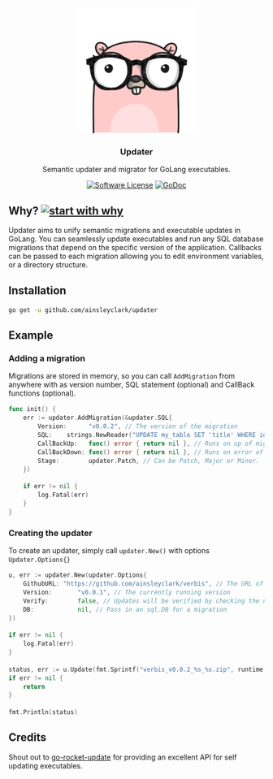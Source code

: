 <p align="center">
  <img alt="Gopher" src="logo.png" height="250" />
  <h3 align="center">Updater</h3>
  <p align="center">Semantic updater and migrator for GoLang executables.</p>
  <p align="center">
    <a href="/LICENSE.md"><img alt="Software License" src="https://img.shields.io/badge/license-MIT-brightgreen.svg?style=flat-square"></a>
    <a href='https://github.com/jpoles1/gopherbadger' target='_blank' src="coverage_badge.png"></a>
    <a href="https://pkg.go.dev/github.com/ainsleyclark/updater"><img src="https://godoc.org/github.com/ainsleyclark/updater?status.svg" alt="GoDoc"></a>
  </p>
</p>

## Why? [![start with why](https://img.shields.io/badge/start%20with-why%3F-brightgreen.svg?style=flat)](http://www.ted.com/talks/simon_sinek_how_great_leaders_inspire_action)

Updater aims to unify semantic migrations and executable updates in GoLang. You can seamlessly update executables and 
run any SQL database migrations that depend on the specific version of the application. Callbacks can be passed
to each migration allowing you to edit environment variables, or a directory structure.

## Installation

```bash
go get -u github.com/ainsleyclark/updater
```

## Example

### Adding a migration
Migrations are stored in memory, so you can call `AddMigration` from anywhere with as version number, SQL statement
(optional) and CallBack functions (optional).

```go
func init() {
	err := updater.AddMigration(&updater.SQL{
		Version:      "v0.0.2", // The version of the migration
		SQL:    strings.NewReader("UPDATE my_table SET 'title' WHERE id = 1"),
		CallBackUp:   func() error { return nil }, // Runs on up of migration.
		CallBackDown: func() error { return nil }, // Runs on error of migration.
		Stage:        updater.Patch, // Can be Patch, Major or Minor.
	})

	if err != nil {
		log.Fatal(err)
	}
}
```

### Creating the updater
To create an updater, simply call `updater.New()` with options `Updater.Options{}` 

```go
u, err := updater.New(updater.Options{
    GithubURL: "https://github.com/ainsleyclark/verbis", // The URL of the Git Repos
    Version:       "v0.0.1", // The currently running version
    Verify:        false, // Updates will be verified by checking the new exec with -version
    DB:            nil, // Pass in an sql.DB for a migration
})

if err != nil {
    log.Fatal(err)
}

status, err := u.Update(fmt.Sprintf("verbis_v0.0.2_%s_%s.zip", runtime.GOOS, runtime.GOARCH))
if err != nil {
    return
}

fmt.Println(status)
```


## Credits

Shout out to [go-rocket-update](https://github.com/mouuff/go-rocket-update) for providing an excellent API for self updating executables.


